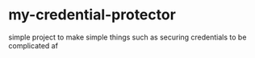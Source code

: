 # my-credential-protector
simple project to make simple things such as securing credentials to be complicated af
